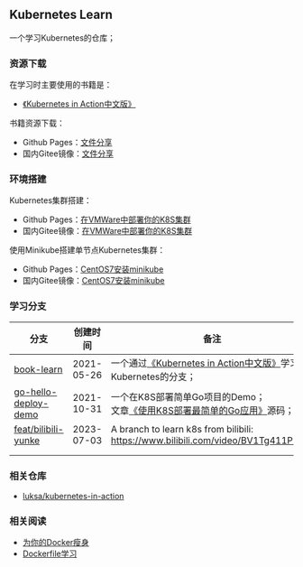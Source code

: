 ## Kubernetes Learn

一个学习Kubernetes的仓库；



### 资源下载

在学习时主要使用的书籍是：

-   [《Kubernetes in Action中文版》](https://book.douban.com/subject/30418855/)

书籍资源下载：

-   Github Pages：[文件分享](https://jasonkayzk.github.io/sharing/)
-   国内Gitee镜像：[文件分享](https://jasonkay.gitee.io/sharing/)



### 环境搭建

Kubernetes集群搭建：

-   Github Pages：[在VMWare中部署你的K8S集群](https://jasonkayzk.github.io/2021/05/16/在VMWare中部署你的K8S集群/)
-   国内Gitee镜像：[在VMWare中部署你的K8S集群](https://jasonkay.gitee.io/2021/05/16/在VMWare中部署你的K8S集群/)

使用Minikube搭建单节点Kubernetes集群：

-   Github Pages：[CentOS7安装minikube](https://jasonkayzk.github.io/2021/05/26/CentOS7%E5%AE%89%E8%A3%85minikube/)
-   国内Gitee镜像：[CentOS7安装minikube](https://jasonkay.gitee.io/2021/05/26/CentOS7%E5%AE%89%E8%A3%85minikube/)



### 学习分支

| **分支**                                                     | **创建时间** | **备注**                                                     |
| ------------------------------------------------------------ | ------------ | ------------------------------------------------------------ |
| [book-learn](https://github.com/JasonkayZK/kubernetes-learn/tree/book-learn) | 2021-05-26   | 一个通过[《Kubernetes in Action中文版》](https://book.douban.com/subject/30418855/)学习Kubernetes的分支； |
| [go-hello-deploy-demo](https://github.com/JasonkayZK/kubernetes-learn/tree/go-hello-deploy-demo) | 2021-10-31   | 一个在K8S部署简单Go项目的Demo；<br />文章[《使用K8S部署最简单的Go应用》](https://jasonkayzk.github.io/2021/10/31/使用K8S部署最简单的Go应用/)源码； |
| [feat/bilibili-yunke](https://github.com/JasonkayZK/kubernetes-learn/tree/feat/bilibili-yunke) | 2023-07-03   | A branch to learn k8s from bilibili:<br />https://www.bilibili.com/video/BV1Tg411P7EB/ |
|                                                              |              |                                                              |
|                                                              |              |                                                              |



### 相关仓库

-   [luksa/kubernetes-in-action](https://github.com/luksa/kubernetes-in-action)



### 相关阅读

-   [为你的Docker瘦身](https://jasonkayzk.github.io/2020/04/26/%E4%B8%BA%E4%BD%A0%E7%9A%84Docker%E7%98%A6%E8%BA%AB/)
-   [Dockerfile学习](https://jasonkayzk.github.io/2019/10/16/Dockerfile%E5%AD%A6%E4%B9%A0/)

